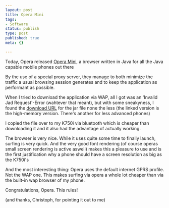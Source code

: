 ```yaml
---
layout: post
title: Opera Mini
tags:
- Software
status: publish
type: post
published: true
meta: {}

---
```

<p>Today, Opera released <a href="http://mini.opera.com">Opera Mini</a>, a browser written in Java for all the Java capable mobile phones out there</p>
<p>By the use of a special proxy server, they manage to both minimize the traffic a usual browsing session generates and to keep the application as performant as possible.</p>
<p>When I tried to download the application via WAP, all I got was an 'Invalid Jad Request'-Error (wahtever that meant), but with some sneakyness, I found the <a href="http://mini.opera.com/builds/releases/operette-1.1.2231/operette-hifi_myopera.jar">download URL</a> for the jar file none the less (the linked version is the high-memory version. There's another for less advanced phones)</p>
<p>I copied the file over to my K750i via bluetooth which is cheaper than downloading it and it also had the advantage of actually working.</p>
<p>The browser is very nice. While it uses quite some time to finally launch, surfing is very quick. And the very good font rendering (of course operas small screen rendering is active aswell) makes this a pleasure to use and is the first justification why a phone should have a screen resolution as big as the K750i's</p>
<p>And the most interesting thing: Opera uses the default internet GPRS profile. Not the WAP one. This makes surfing via opera a whole lot cheaper than via the built-in wap browser of my phone.</p>
<p>Congratulations, Opera. This rules!</p>
<p>(and thanks, Christoph, for pointing it out to me)</p>
